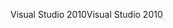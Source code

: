 <span data-ttu-id="adb33-101">Visual Studio 2010</span><span class="sxs-lookup"><span data-stu-id="adb33-101">Visual Studio 2010</span></span>